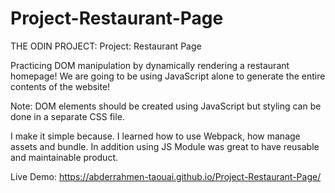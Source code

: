 # Project-Restaurant-Page

THE ODIN PROJECT: Project: Restaurant Page

Practicing DOM manipulation by dynamically rendering a restaurant homepage! We are going to be using JavaScript alone to generate the entire contents of the website!

Note: DOM elements should be created using JavaScript but styling can be done in a separate CSS file.

I make it simple because. I learned how to use Webpack, how manage assets and bundle. In addition using JS Module was great to have reusable and maintainable product.

Live Demo: https://abderrahmen-taouai.github.io/Project-Restaurant-Page/
